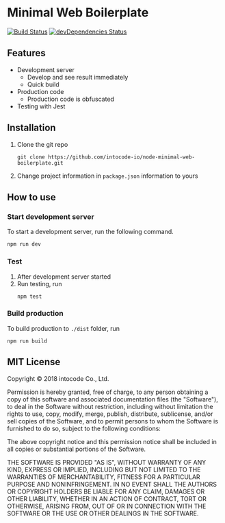 # Minimal Web Boilerplate
[![Build Status](https://travis-ci.org/intocode-io/node-minimal-web-boilerplate.svg?branch=master)](https://travis-ci.org/intocode-io/node-minimal-web-boilerplate)
[![devDependencies Status](https://david-dm.org/intocode-io/node-minimal-web-boilerplate/dev-status.svg)](https://david-dm.org/intocode-io/node-minimal-web-boilerplate?type=dev)

## Features
* Development server
    * Develop and see result immediately
    * Quick build
* Production code
    * Production code is obfuscated
* Testing with Jest

## Installation
1. Clone the git repo
    ```
    git clone https://github.com/intocode-io/node-minimal-web-boilerplate.git
    ```
2. Change project information in `package.json` information to yours

## How to use
### Start development server
To start a development server, run the following command.
```
npm run dev
```

### Test
1. After development server started
2. Run testing, run
    ```
    npm test
    ```

### Build production
To build production to `./dist` folder, run
```
npm run build
```

## MIT License

Copyright &copy; 2018 intocode Co., Ltd.

Permission is hereby granted, free of charge, to any person obtaining a copy
of this software and associated documentation files (the "Software"), to deal
in the Software without restriction, including without limitation the rights
to use, copy, modify, merge, publish, distribute, sublicense, and/or sell
copies of the Software, and to permit persons to whom the Software is
furnished to do so, subject to the following conditions:

The above copyright notice and this permission notice shall be included in all
copies or substantial portions of the Software.

THE SOFTWARE IS PROVIDED "AS IS", WITHOUT WARRANTY OF ANY KIND, EXPRESS OR
IMPLIED, INCLUDING BUT NOT LIMITED TO THE WARRANTIES OF MERCHANTABILITY,
FITNESS FOR A PARTICULAR PURPOSE AND NONINFRINGEMENT. IN NO EVENT SHALL THE
AUTHORS OR COPYRIGHT HOLDERS BE LIABLE FOR ANY CLAIM, DAMAGES OR OTHER
LIABILITY, WHETHER IN AN ACTION OF CONTRACT, TORT OR OTHERWISE, ARISING FROM,
OUT OF OR IN CONNECTION WITH THE SOFTWARE OR THE USE OR OTHER DEALINGS IN THE
SOFTWARE.
